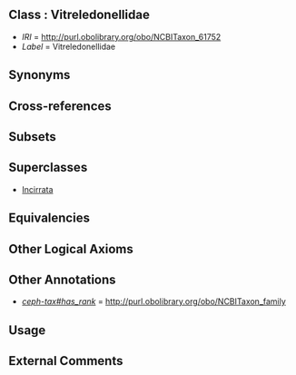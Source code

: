 
## Class : Vitreledonellidae

 * *IRI* = http://purl.obolibrary.org/obo/NCBITaxon_61752
 * *Label* = Vitreledonellidae

## Synonyms


## Cross-references


## Subsets


## Superclasses

 * [Incirrata](../../NCBITaxon/46/NCBITaxon_6646.md)

## Equivalencies


## Other Logical Axioms


## Other Annotations

 * *[ceph-tax#has_rank](../../ceph-tax#has/nk/ceph-tax#has_rank.md)* = http://purl.obolibrary.org/obo/NCBITaxon_family

## Usage


## External Comments

